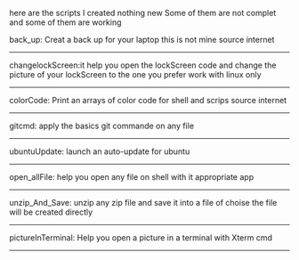here are the scripts I created nothing new
Some of them are not complet and some of them are working 

back_up: Creat a back up for your laptop this is not mine source internet 
*******
changelockScreen:it help you open the lockScreen code and change the picture of your lockScreen to the one you prefer work with linux only
****************
colorCode: Print an arrays of color code for shell and scrips source internet
*********
gitcmd: apply the basics git commande on any file 
******
ubuntuUpdate: launch an auto-update for ubuntu
************

open_allFile: help you open any file on shell with it appropriate app
************
unzip_And_Save: unzip any zip file and save it into a file of choise the file will be created directly
**************
pictureInTerminal: Help you open a picture in a terminal with Xterm cmd
*****************
